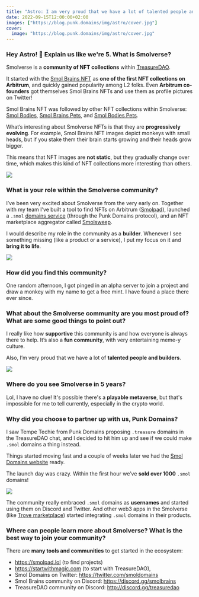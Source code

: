 ```yaml
---
title: "Astro: I am very proud that we have a lot of talented people and builders"
date: 2022-09-15T12:00:00+02:00
images: ["https://blog.punk.domains/img/astro/cover.jpg"]
cover:
  image: "https://blog.punk.domains/img/astro/cover.jpg"
---
```


### Hey Astro! 👋 Explain us like we're 5. What is Smolverse?

Smolverse is a **community of NFT collections** within [TreasureDAO](https://treasure.lol/). 

It started with the [Smol Brains NFT](https://trove.treasure.lol/collection/smol-brains) as **one of the first NFT collections on Arbitrum**, and quickly gained popularity among L2 folks. Even **Arbitrum co-founders** got themselves Smol Brains NFTs and use them as profile pictures on Twitter!

Smol Brains NFT was followed by other NFT collections within Smolverse: [Smol Bodies](https://trove.treasure.lol/collection/smol-bodies), [Smol Brains Pets](https://trove.treasure.lol/collection/smol-brains-pets), and [Smol Bodies Pets](https://trove.treasure.lol/collection/smol-bodies-pets).

What’s interesting about Smolverse NFTs is that they are **progressively evolving**. For example, Smol Brains NFT images depict monkeys with small heads, but if you stake them their brain starts growing and their heads grow bigger. 

This means that NFT images are **not static**, but they gradually change over time, which makes this kind of NFT collections more interesting than others.

![](/img/astro/harry-steven.jpg)

### What is your role within the Smolverse community?

I’ve been very excited about Smolverse from the very early on. Together with my team I’ve built a tool to find NFTs on Arbitrum ([Smolpad](https://smolpad.lol)), launched a `.smol` [domains service](http://smol.domains/) (through the Punk Domains protocol), and an NFT marketplace aggregator called [Smolsweep](https://www.smolsweep.lol/).

I would describe my role in the community as a **builder**. Whenever I see something missing (like a product or a service), I put my focus on it and **bring it to life**.

![](/img/astro/astro-twitter.png)

### How did you find this community?

One random afternoon, I got pinged in an alpha server to join a project and draw a monkey with my name to get a free mint. I have found a place there ever since.

### What about the Smolverse community are you most proud of? What are some good things to point out?

I really like how **supportive** this community is and how everyone is always there to help. It’s also a **fun community**, with very entertaining meme-y culture.

Also, I’m very proud that we have a lot of **talented people and builders**.

![](/img/astro/smolverse.jpg)

### Where do you see Smolverse in 5 years?

Lol, I have no clue! It's possible there's a **playable metaverse**, but that's impossible for me to tell currently, especially in the crypto world.

### Why did you choose to partner up with us, Punk Domains?

I saw Tempe Techie from Punk Domains proposing `.treasure` domains in the TreasureDAO chat, and I decided to hit him up and see if we could make `.smol` domains a thing instead. 

Things started moving fast and a couple of weeks later we had the [Smol Domains website](https://smol.domains) ready. 

The launch day was crazy. Within the first hour we’ve **sold over 1000** `.smol` domains!

![](/img/astro/smol-domains.png)

The community really embraced `.smol` domains as **usernames** and started using them on Discord and Twitter. And other web3 apps in the Smolverse (like [Trove marketplace](https://trove.treasure.lol/)) started integrating `.smol` domains in their products.

### Where can people learn more about Smolverse? What is the best way to join your community?

There are **many tools and communities** to get started in the ecosystem:

- https://smolpad.lol (to find projects) 
- https://startwithmagic.com (to start with TreasureDAO),
- Smol Domains on Twitter: https://twitter.com/smoldomains 
- Smol Brains community on Discord: https://discord.gg/smolbrains 
- TreasureDAO community on Discord: http://discord.gg/treasuredao 
